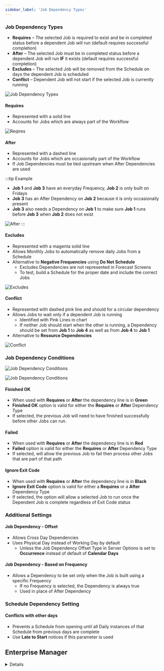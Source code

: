 ```yaml
---
sidebar_label: 'Job Dependency Types'
---
```


### Job Dependency Types

* **Requires** – The selected Job is required to exist and be in completed status before a dependent Job will run (default requires successful completion)
* **After** – The selected Job must be in completed status before a dependent Job will run **IF** it exists (default requires successful completion)
* **Excludes** – The selected Job will be removed from the Schedule on days the dependent Job is scheduled
* **Conflict** – Dependent Job will not start if the selected Job is currently running

![Job Dependency Types](../static/imgbasic/Job_Dependency_Fields.png)

#### Requires

* Represented with a solid line
* Accounts for Jobs which are always part of the Workflow

![Reqires](../static/imgbasic/Required_Depen.png)

#### After

* Represented with a dashed line
* Accounts for Jobs which are occasionally part of the Workflow
* If Job Dependencies must be tied upstream when After Dependencies are used

:::tip Example
* **Job 1** and **Job 3** have an everyday Frequency, **Job 2** is only built on Fridays
* **Job 3** has an After Dependency on **Job 2** because it is only occasionally present
* **Job 3** also needs a Dependency on **Job 1** to make sure **Job 1** runs before **Job 3** when **Job 2** does not exist

![After](../static/imgbasic/Afrer_Depen.png)
:::

#### Excludes

* Represented with a magenta solid line
* Allows Monthly Jobs to automatically remove daily Jobs from a Schedule
* Alternative to **Negative Frequencies** using **Do Not Schedule**
  * Excludes Dependencies are not represented in Forecast Screens
  * To test, build a Schedule for the proper date and include the correct Jobs

![Excludes](../static/imgbasic/Exclude_Depen.png)

#### Conflict

* Represented with dashed pink line and should for a circular dependency
* Allows Jobs to wait only if a dependent Job is running
  * Identified with Pink Lines in chart 
  * If neither Job should start when the other is running, a Dependency should be set from **Job 1** to **Job 4** as well as from **Job 4** to **Job 1**
* Alternative to **Resource Dependencies**

![Conflict](../static/imgbasic/Conflict_Depen.png)

### Job Dependency Conditions

![Job Dependency Conditions](../static/imgbasic/sm-job-dependency-conditions.png)

![Job Dependency Conditions](../static/imgbasic/Conditions.png)

#### Finished OK

* When used with **Requires** or **After** the dependency line is in **Green**
* **Finished OK** option is valid for either the **Requires** or **After** Dependency Type
* If selected, the previous Job will need to have finished successfully before other Jobs can run.

#### Failed

* When used with **Requires** or **After** the dependency line is in **Red**
* **Failed** option is valid for either the **Requires** or **After** Dependency Type
* If selected, will allow the previous Job to fail then process other Jobs that are part of that path

#### Ignore Exit Code

* When used with **Requires** or **After** the dependency line is in **Black**
* **Ignore Exit Code** option is valid for either a **Requires** or a **After** Dependency Type
* If selected, the option will allow a selected Job to run once the Dependent Job is complete regardless of Exit Code status

### Additional Settings

#### Job Dependency - **Offset**

* Allows Cross Day Dependencies
* Uses Physical Day instead of Working Day by default
  * Unless the Job Dependency Offset Type in Server Options is set to **Occurrence** instead of default of **Calendar Days**

#### Job Dependency - **Based on Frequency**

* Allows a Dependency to be set only when the Job is built using a specific Frequency 
  * If no Frequency is selected, the Dependency is always true
  * Used in place of After Dependency

### Schedule Dependency Setting

#### Conflicts with other days

* Prevents a Schedule from opening until all Daily instances of that Schedule from previous days are complete
* Use **Late to Start** notices if this parameter is used


## Enterprise Manager

<details>

#### Dependency Types

![Picture214](../static/imgbasic/214.png)

#### After

![Picture215](../static/imgbasic/215.png)

#### Excludes

![Picture216](../static/imgbasic/216.png)

#### Conflict

![Picture217](../static/imgbasic/217.png)

#### Ignore Exit Code

![Picture218](../static/imgbasic/218.png)

#### Failed

![Picture219](../static/imgbasic/219.png)

![Picture220](../static/imgbasic/220.png)

#### Offset

![Picture221](../static/imgbasic/221.png)

![Picture222](../static/imgbasic/222.png)

#### Based on Frequency

![Picture223](../static/imgbasic/223.png)

#### Conflicts with other days

![Picture224](../static/imgbasic/224.png)

</details>